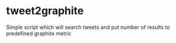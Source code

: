 tweet2graphite
==============

Simple script which will search tweets and put number of results to predefined graphite metric
